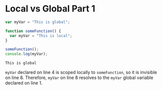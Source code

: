 # Local vs Global Part 1

```js
var myVar = "This is global";

function someFunction() {
  var myVar = "This is local";
}

someFunction();
console.log(myVar);
```

```
This is global
```

`myVar` declared on line 4 is scoped locally to `someFunction`, so it is invisible on line 8. Therefore, `myVar` on line 8 resolves to the `myVar` global variable declared on line 1.

